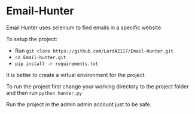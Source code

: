 # Email-Hunter

Email Hunter uses selenium to find emails in a specific website.

To setup the project:
* Run `git clone https://github.com/LordA2117/Email-Hunter.git`
* `cd Email-hunter.git`
* `pip install -r requirements.txt`

It is better to create a virtual environment for the project.

To run the project first change your working directory to the project folder and then run `python hunter.py`

Run the project in the admin admin account just to be safe.
